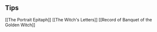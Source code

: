 
## Tips
[[The Portrait Epitaph]]
[[The Witch's Letters]]
[[Record of Banquet of the Golden Witch]]
